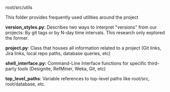 root/src/utils

This folder provides frequently used utilities around the project

**version_styles.py**: Describes two ways to interpret "versions" from our projects: By git tags or by N-day time intervals. This research only explored the former. 

**project.py**: Class that houses all information related to a project (Git links, Jira links, local repo paths, database
    queries, etc)

**shell_interface.py:** Command-Line Interface functions for specific third-party tools (Designite, RefMiner, Weka, Git, etc)

**top_level_paths**: Variable references to top-level paths like root/src, root/database, etc.
